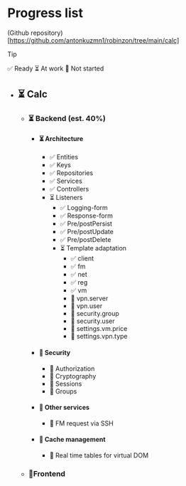 # Progress list
(Github repository)[https://github.com/antonkuzmn1/robinzon/tree/main/calc]

> [!TIP]
> ✅ Ready
> ⏳ At work
> 🛑 Not started

- ## ⏳ Calc
    - ### ⏳ Backend (est. 40%)
        - #### ⏳ Architecture
            - ✅ Entities
            - ✅ Keys
            - ✅ Repositories
            - ✅ Services
            - ✅ Controllers
            - ⏳ Listeners
                - ✅ Logging-form
                - ✅ Response-form
                - ✅ Pre/postPersist
                - ✅ Pre/postUpdate
                - ✅ Pre/postDelete
                - ⏳ Template adaptation
                    - ✅ client
                    - ✅ fm
                    - ✅ net
                    - ✅ reg
                    - ✅ vm
                    - 🛑 vpn.server
                    - 🛑 vpn.user
                    - 🛑 security.group
                    - 🛑 security.user
                    - 🛑 settings.vm.price
                    - 🛑 settings.vpn.type
        - #### 🛑 Security
            - 🛑 Authorization
            - 🛑 Cryptography
            - 🛑 Sessions
            - 🛑 Groups
        - #### 🛑 Other services
            - 🛑 FM request via SSH
        - #### 🛑 Cache management
            - 🛑 Real time tables for virtual DOM
    - ### 🛑Frontend